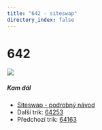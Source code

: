 ```yaml
---
title: "642 - siteswap"
directory_index: false
---
```


# 642

![](/animace/siteswap/642.gif)

##### Kam dál

- [Siteswap - podrobný návod](/siteswap.html "Podrobné vysvětlení siteswapů..")
- Další trik: [64253](64253.html "Siteswap 64253")
- Předchozí trik: [64163](64163.html "Siteswap 64163")

